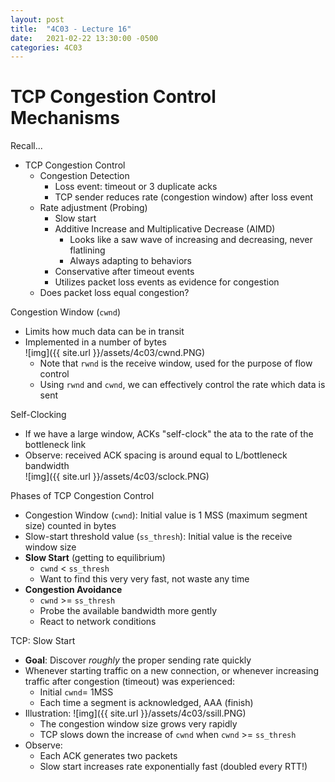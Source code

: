 ```yaml
---
layout: post
title:  "4C03 - Lecture 16"
date:   2021-02-22 13:30:00 -0500
categories: 4C03
---
```


TCP Congestion Control Mechanisms
===

Recall...
- TCP Congestion Control 
    - Congestion Detection
        - Loss event: timeout or 3 duplicate acks
        - TCP sender reduces rate (congestion window) after loss event
    - Rate adjustment (Probing)
        - Slow start
        - Additive Increase and Multiplicative Decrease (AIMD)
            - Looks like a saw wave of increasing and decreasing, never flatlining
            - Always adapting to behaviors
        - Conservative after timeout events
        - Utilizes packet loss events as evidence for congestion
    - Does packet loss equal congestion?

Congestion Window (`cwnd`)
- Limits how much data can be in transit
- Implemented in a number of bytes  
    ![img]({{ site.url }}/assets/4c03/cwnd.PNG)
    - Note that `rwnd` is the receive window, used for the purpose of flow control
    - Using `rwnd` and `cwnd`, we can effectively control the rate which data is sent

Self-Clocking
- If we have a large window, ACKs "self-clock" the ata to the rate of the bottleneck link
- Observe: received ACK spacing is around equal to L/bottleneck bandwidth  
    ![img]({{ site.url }}/assets/4c03/sclock.PNG)

Phases of TCP Congestion Control
- Congestion Window (`cwnd`): Initial value is 1 MSS (maximum segment size) counted in bytes
- Slow-start threshold value (`ss_thresh`): Initial value is the receive window size
- **Slow Start** (getting to equilibrium)
    - `cwnd` < `ss_thresh`
    - Want to find this very very fast, not waste any time
- **Congestion Avoidance**
    - `cwnd` >= `ss_thresh`
    - Probe the available bandwidth more gently
    - React to network conditions

TCP: Slow Start
- **Goal**: Discover *roughly* the proper sending rate quickly
- Whenever starting traffic on a new connection, or whenever increasing traffic after congestion (timeout) was experienced:
    - Initial `cwnd`= 1MSS
    - Each time a segment is acknowledged, AAA (finish)
- Illustration:
    ![img]({{ site.url }}/assets/4c03/ssill.PNG)
    - The congestion window size grows very rapidly
    - TCP slows down the increase of `cwnd` when `cwnd` >= `ss_thresh`
- Observe:
    - Each ACK generates two packets
    - Slow start increases rate exponentially fast (doubled every RTT!)

